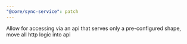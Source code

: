 ```yaml
---
"@core/sync-service": patch
---
```


Allow for accessing via an api that serves only a pre-configured shape, move all http logic into api
